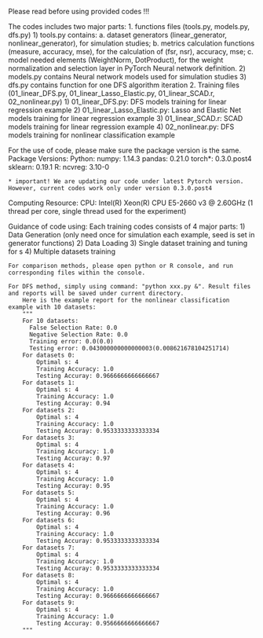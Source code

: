 Please read before using provided codes !!!

The codes includes two major parts:
    1. functions files (tools.py, models.py, dfs.py)
        1) tools.py contains:
            a. dataset generators (linear_generator, nonlinear_generator), for simulation studies;
            b. metrics calculation functions (measure, accuracy, mse), for the calculation of (fsr, nsr), accuracy, mse;
            c. model needed elements (WeightNorm, DotProduct), for the weight normalization and selection layer in PyTorch Neural network definition.
        2) models.py contains Neural network models used for simulation studies
        3) dfs.py contains function for one DFS algorithm iteration
    2. Training files (01_linear_DFS.py, 01_linear_Lasso_Elastic.py, 01_linear_SCAD.r, 02_nonlinear.py)
        1) 01_linear_DFS.py: DFS models training for linear regression example
        2) 01_linear_Lasso_Elastic.py: Lasso and Elastic Net models training for linear regression example
        3) 01_linear_SCAD.r: SCAD models training for linear regression example
        4) 02_nonlinear.py: DFS models training for nonlinear classification example

For the use of code, please make sure the package version is the same.
Package Versions:
    Python:
        numpy: 1.14.3
        pandas: 0.21.0
        torch*: 0.3.0.post4
        sklearn: 0.19.1
    R:
        ncvreg: 3.10-0 
    
    * important! We are updating our code under latest Pytorch version. However, current codes work only under version 0.3.0.post4 
Computing Resource:
    CPU:
        Intel(R) Xeon(R) CPU E5-2660 v3 @ 2.60GHz (1 thread per core, single thread used for the experiment)
    
        
Guidance of code using:
    Each training codes consists of 4 major parts:
        1) Data Generation (only need once for simulation each example, seed is set in generator functions)
        2) Data Loading
        3) Single dataset training and tuning for s
        4) Multiple datasets training
    
    For comparison methods, please open python or R console, and run corresponding files within the console.
    
    For DFS method, simply using command: "python xxx.py &". Result files and reports will be saved under current directory.
        Here is the example report for the nonlinear classification example with 10 datasets:
        """
        For 10 datasets:
          False Selection Rate: 0.0
          Negative Selection Rate: 0.0
          Training error: 0.0(0.0)
          Testing error: 0.043000000000000003(0.008621678104251714)
        For datasets 0:
            Optimal s: 4
            Training Accuracy: 1.0
            Testing Accuray: 0.9666666666666667
        For datasets 1:
            Optimal s: 4
            Training Accuracy: 1.0
            Testing Accuray: 0.94
        For datasets 2:
            Optimal s: 4
            Training Accuracy: 1.0
            Testing Accuray: 0.9533333333333334
        For datasets 3:
            Optimal s: 4
            Training Accuracy: 1.0
            Testing Accuray: 0.97
        For datasets 4:
            Optimal s: 4
            Training Accuracy: 1.0
            Testing Accuray: 0.95
        For datasets 5:
            Optimal s: 4
            Training Accuracy: 1.0
            Testing Accuray: 0.96
        For datasets 6:
            Optimal s: 4
            Training Accuracy: 1.0
            Testing Accuray: 0.9533333333333334
        For datasets 7:
            Optimal s: 4
            Training Accuracy: 1.0
            Testing Accuray: 0.9533333333333334
        For datasets 8:
            Optimal s: 4
            Training Accuracy: 1.0
            Testing Accuray: 0.9666666666666667
        For datasets 9:
            Optimal s: 4
            Training Accuracy: 1.0
            Testing Accuray: 0.9566666666666667
        """


